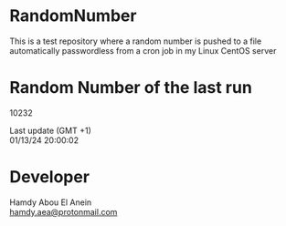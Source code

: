 # RandomNumber    
This is a test repository where a random number is pushed to a file automatically passwordless from a cron job in my Linux CentOS server    
# Random Number of the last run   
10232
      
Last update (GMT +1)    
01/13/24 20:00:02
# Developer    
Hamdy Abou El Anein   
hamdy.aea@protonmail.com
